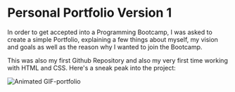# Personal Portfolio Version 1

In order to get accepted into a Programming Bootcamp, I was asked to create a simple Portfolio, explaining a few things about myself, my vision and goals as well as the reason why I wanted to join the Bootcamp. 

This was also my first Github Repository and also my very first time working with HTML and CSS. Here's a sneak peak into the project: 

![Animated GIF-portfolio](https://user-images.githubusercontent.com/64739763/109394690-8ca1d180-7928-11eb-9522-ca75e0f0c226.gif)



